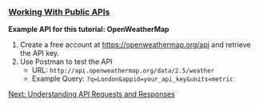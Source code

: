 ### [Working With Public APIs](04_Public_API)

**Example API for this tutorial: OpenWeatherMap**
1. Create a free account at https://openweathermap.org/api and retrieve the API key.
2. Use Postman to test the API
   - URL: `http://api.openweathermap.org/data/2.5/weather`
   - Example Query: `?q=London&appid=your_api_key&units=metric`
  

[Next: Understanding API Requests and Responses](04_Python_Code.md)
